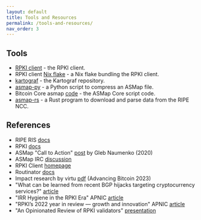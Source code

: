 ```yaml
---
layout: default
title: Tools and Resources
permalink: /tools-and-resources/
nav_order: 3
---
```


## Tools

- [RPKI client](https://github.com/rpki-client/rpki-client-portable) - the RPKI client.
- RPKI client [Nix flake](https://github.com/fjahr/rpki-client-nix) - a Nix flake bundling the RPKI client.
- [kartograf](https://github.com/fjahr/kartograf) - the Kartograf repository.
- [asmap-py](https://github.com/sipa/asmap/blob/nextgen/asmap.py) - a Python script to compress an ASMap file.
- Bitcoin Core asmap [code](https://github.com/bitcoin/bitcoin/blob/master/contrib/seeds/asmap.py) - the ASMap Core script code.
- [asmap-rs](https://github.com/rrybarczyk/asmap-rs/tree/master) - a Rust program to download and parse data from the RIPE NCC.

## References

- RIPE RIS [docs](https://ris.ripe.net/docs/mrt/)
- RPKI [docs](https://rpki.readthedocs.io/en/latest/about/introduction.html#about-resource-public-key-infrastructure)
- ASMap "Call to Action" [post](https://blog.bitmex.com/call-to-action-testing-and-improving-asmap/) by Gleb Naumenko (2020)
- ASMap IRC [discussion](https://bitcoin-irc.chaincode.com/bitcoin-core-dev/2021-11-11#736102)
- RPKI Client [homepage](https://www.rpki-client.org/)
- Routinator [docs](https://routinator.docs.nlnetlabs.nl/en/stable/installation.html)
- Impact research by virtu [pdf](https://github.com/virtu/talks/blob/master/2023-03-02-advancing-bitcoin/slides.pdf) (Advancing Bitcoin 2023)
- "What can be learned from recent BGP hijacks targeting cryptocurrency services?" [article](https://www.kentik.com/blog/bgp-hijacks-targeting-cryptocurrency-services/)
- "IRR Hygiene in the RPKI Era" APNIC [article](https://blog.apnic.net/2022/04/07/irr-hygiene-in-the-rpki-era/)
- "RPKI’s 2022 year in review — growth and innovation" APNIC [article](https://blog.apnic.net/2023/01/18/rpkis-2022-year-in-review-growth-and-innovation/)
- "An Opinionated Review of RPKI validators" [presentation](https://ripe85.ripe.net/presentations/25-rpki-validators-ripe85.pdf)
